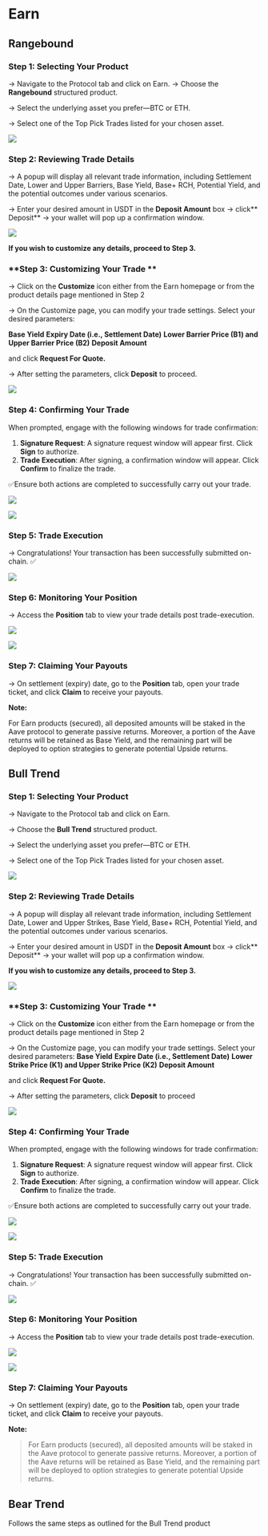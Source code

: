 # Earn

## **Rangebound**

### **Step 1: Selecting Your Product**

→ Navigate to the Protocol tab and click on Earn.
→ Choose the **Rangebound** structured product.

→ Select the underlying asset you prefer—BTC or ETH.

→ Select one of the Top Pick Trades listed for your chosen asset.

![](../static/Rw2ObN8mhoHykWx7xJduHjstsag.png)

### **Step 2: Reviewing Trade Details**

→ A popup will display all relevant trade information, including Settlement Date, Lower and Upper Barriers, Base Yield, Base+ RCH, Potential Yield, and the potential outcomes under various scenarios.

→ Enter your desired amount in USDT in the **Deposit Amount** box
→ click** Deposit**
→ your wallet will pop up a confirmation window.

![](../static/OobQbfpSpokzqBxylDYuQFgZsTf.png)

**If you wish to customize any details, proceed to Step 3.**

### **Step 3: Customizing Your Trade **

→ Click on the **Customize** icon either from the Earn homepage or from the product details page mentioned in Step 2

→ On the Customize page, you can modify your trade settings. Select your desired parameters:

**Base Yield**
**Expiry Date (i.e., Settlement Date)**
**Lower Barrier Price (B1) and Upper Barrier Price (B2)**
**Deposit Amount**

and click **Request For Quote.**

→ After setting the parameters, click **Deposit** to proceed.

![](../static/W9VVbd93fo8OaYxz699uGa3bsDd.png)

### **Step 4: Confirming Your Trade**

When prompted, engage with the following windows for trade confirmation:

1. **Signature Request**: A signature request window will appear first. Click **Sign** to authorize.
2. **Trade Execution**: After signing, a confirmation window will appear. Click **Confirm** to finalize the trade.

✅Ensure both actions are completed to successfully carry out your trade.

![](../static/Qbdbb1dHgo6wCVx0SYeuN4Dhsyc.png)

![](../static/D6g0bGMRroELTZxO0JruvNvFsBc.png)

### **Step 5: Trade Execution**

→ Congratulations! Your transaction has been successfully submitted on-chain. ✅

![](../static/GHHVbPI0royh5RxSOxHuYgtBsOe.png)

### **Step 6: Monitoring Your Position**

→ Access the **Position** tab to view your trade details post trade-execution.

![](../static/AgV8bAYbVotrzBxs0uauHKnOszg.png)

![](../static/GDLhboxXDoQ7VGxjZAgupxnYsKc.png)

### **Step 7: Claiming Your Payouts**

→ On settlement (expiry) date, go to the **Position** tab, open your trade ticket, and click **Claim** to receive your payouts.

**Note:**

For Earn products (secured), all deposited amounts will be staked in the Aave protocol to generate passive returns. Moreover, a portion of the Aave returns will be retained as Base Yield, and the remaining part will be deployed to option strategies to generate potential Upside returns.

## **Bull Trend**

### **Step 1: Selecting Your Product**

→ Navigate to the Protocol tab and click on Earn.

→ Choose the **Bull Trend** structured product.

→ Select the underlying asset you prefer—BTC or ETH.

→ Select one of the Top Pick Trades listed for your chosen asset.

![](../static/Zxlnb2K2zoiuyoxjKAyu2Ocpskc.png)

### **Step 2: Reviewing Trade Details**

→ A popup will display all relevant trade information, including Settlement Date, Lower and Upper Strikes, Base Yield, Base+ RCH, Potential Yield, and the potential outcomes under various scenarios.

→ Enter your desired amount in USDT in the **Deposit Amount** box
→ click** Deposit**
→ your wallet will pop up a confirmation window.

**If you wish to customize any details, proceed to Step 3.**

![](../static/L1XkbcRFMoFBeoxcW6nu2bLmscb.png)

### **Step 3: Customizing Your Trade **

→ Click on the **Customize** icon either from the Earn homepage or from the product details page mentioned in Step 2

→ On the Customize page, you can modify your trade settings. Select your desired parameters:
**Base Yield**
**Expire Date (i.e., Settlement Date)**
**Lower Strike Price (K1) and Upper Strike Price (K2)**
**Deposit Amount**

and click **Request For Quote.**

→ After setting the parameters, click **Deposit** to proceed

![](../static/WbHdbcj6foI3QTx0BmZuBQGSsAf.png)

### **Step 4: Confirming Your Trade**

When prompted, engage with the following windows for trade confirmation:

1. **Signature Request**: A signature request window will appear first. Click **Sign** to authorize.
2. **Trade Execution**: After signing, a confirmation window will appear. Click **Confirm** to finalize the trade.

✅Ensure both actions are completed to successfully carry out your trade.

![](../static/YqE3bsFF8o6RKGxGrDwu5to0s5b.png)

![](../static/EncvbtyNco9nngxnLflu0Q0asdf.png)

### **Step 5: Trade Execution**

→ Congratulations! Your transaction has been successfully submitted on-chain. ✅

![](../static/WsV9bT399ooDd4xMrjDuScz9seb.png)

### **Step 6: Monitoring Your Position**

→ Access the **Position** tab to view your trade details post trade-execution.

![](../static/TkaKbxeE6o9ifxxNLtiuoqbTsSe.png)

![](../static/AGc2bUsKqoZMMexoBPPuTZnqsVb.png)

### **Step 7: Claiming Your Payouts**

→ On settlement (expiry) date, go to the **Position** tab, open your trade ticket, and click **Claim** to receive your payouts.

**Note:**

>For Earn products (secured), all deposited amounts will be staked in the Aave protocol to generate passive returns. Moreover, a portion of the Aave returns will be retained as Base Yield, and the remaining part will be deployed to option strategies to generate potential Upside returns.

## **Bear Trend**

Follows the same steps as outlined for the Bull Trend product

